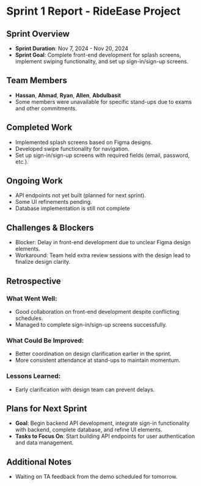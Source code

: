 # Sprint 1 Report - RideEase Project

## Sprint Overview
- **Sprint Duration**: Nov 7, 2024 - Nov 20, 2024
- **Sprint Goal**: Complete front-end development for splash screens, implement swiping functionality, and set up sign-in/sign-up screens.

## Team Members
- **Hassan**, **Ahmad**, **Ryan**, **Allen**, **Abdulbasit**
- Some members were unavailable for specific stand-ups due to exams and other commitments.

## Completed Work
- Implemented splash screens based on Figma designs.
- Developed swipe functionality for navigation.
- Set up sign-in/sign-up screens with required fields (email, password, etc.).

## Ongoing Work
- API endpoints not yet built (planned for next sprint).
- Some UI refinements pending.
- Database implementation is still not complete

## Challenges & Blockers
- Blocker: Delay in front-end development due to unclear Figma design elements.
- Workaround: Team held extra review sessions with the design lead to finalize design clarity.

## Retrospective
### What Went Well:
- Good collaboration on front-end development despite conflicting schedules.
- Managed to complete sign-in/sign-up screens successfully.

### What Could Be Improved:
- Better coordination on design clarification earlier in the sprint.
- More consistent attendance at stand-ups to maintain momentum.

### Lessons Learned:
- Early clarification with design team can prevent delays.

## Plans for Next Sprint
- **Goal**: Begin backend API development, integrate sign-in functionality with backend, complete database, and refine UI elements.
- **Tasks to Focus On**: Start building API endpoints for user authentication and data management.

## Additional Notes
- Waiting on TA feedback from the demo scheduled for tomorrow.

